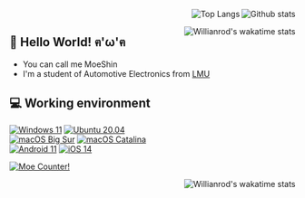 
<a href="https://github.com/anuraghazra/github-readme-stats"><img align="right" alt="Github stats" src="https://github-readme-stats.vercel.app/api?username=moeshin&show_icons=true&count_private=true&theme=dracula"/></a>

<a href="https://github.com/anuraghazra/github-readme-stats"><img align="right" alt="Top Langs" src="https://github-readme-stats.vercel.app/api/top-langs/?username=moeshin&layout=compact&langs_count=10&theme=dracula&card_width=445"/></a><br/>

<a href="https://wakatime.com/@moeshin"><img align="right" alt="Willianrod's wakatime stats" src="https://github-readme-stats.vercel.app/api/wakatime?username=moeshin&layout=compact&theme=dracula"/></a>

## 👋 Hello World! ฅ'ω'ฅ

* You can call me MoeShin
* I'm a student of Automotive Electronics from [LMU](https://www.lmu.edu.cn/)

## 💻 Working environment

[![Windows 11](https://img.shields.io/badge/Windows%2011-00adef?style=flat-square&logo=windows&logoColor=ffffff)](https://www.microsoft.com/en-us/windows/windows-11/)
[![Ubuntu 20.04](https://img.shields.io/badge/Ubuntu%2020%2e04-dd4814?style=flat-square&logo=ubuntu&logoColor=ffffff)](https://releases.ubuntu.com/20.04/)<br/>
[![macOS Big Sur](https://img.shields.io/badge/macOS%20Big%20Sur-4f4f4f?style=flat-square&logo=apple&logoColor=ffffff)](https://www.apple.com/macos/big-sur/)
[![macOS Catalina](https://img.shields.io/badge/macOS%20Catalina-4f4f4f?style=flat-square&logo=apple&logoColor=ffffff)](https://www.apple.com/macos/catalina/)<br/>
[![Android 11](https://img.shields.io/badge/Android%2011-3ddc84?style=flat-square&logo=android&logoColor=ffffff)](https://www.android.com/android-11/)
[![iOS 14](https://img.shields.io/badge/iOS%2014-4f4f4f?style=flat-square&logo=apple&logoColor=ffffff)](https://www.apple.com/ios/ios-14/)

[![Moe Counter!](https://count.getloli.com/get/@moeshin?theme=rule34)](https://count.getloli.com/)

<!--## 🎮 Games-->

<a href="https://genshin-card.getloli.com/"><img align="right" alt="Willianrod's wakatime stats" src="https://genshin-card.getloli.com/detail/9-13,15-42,44-59/11246523.png"/></a>

